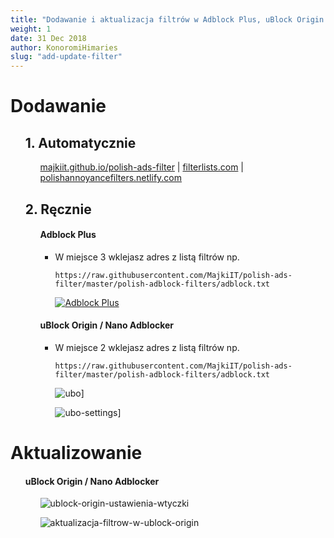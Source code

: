 ```yaml
---
title: "Dodawanie i aktualizacja filtrów w Adblock Plus, uBlock Origin lub AdGuard"
weight: 1
date: 31 Dec 2018
author: KonoromiHimaries
slug: "add-update-filter"
---
```


# **Dodawanie**
<ul>

## 1. Automatycznie
<ul>

[majkiit.github.io/polish-ads-filter](https://majkiit.github.io/polish-ads-filter "https://majkiit.github.io/polish-ads-filter")
 | [filterlists.com](https://filterlists.com/ "https://filterlists.com/")
 | [polishannoyancefilters.netlify.com](https://polishannoyancefilters.netlify.com/otherfiltersforadblockers/ "https://polishannoyancefilters.netlify.com/otherfiltersforadblockers/")

</ul>

## 2. Ręcznie
<ul>

#### Adblock Plus

* W miejsce 3 wklejasz adres z listą filtrów np.
   ```
   https://raw.githubusercontent.com/MajkiIT/polish-ads-filter/master/polish-adblock-filters/adblock.txt
   ```

   [![Adblock Plus](https://user-images.githubusercontent.com/5884000/38175733-6515e8dc-35e1-11e8-9945-06413f716eb7.jpg "Dodawanie filtrów na przykładzie przeglądarki Maxthon w dodatku Adblock Plus")](https://raw.githubusercontent.com/MajkiIT/polish-ads-filter/master/images/563629da0110b_Beztytuu.jpg.b1a682e45ed27b33a1b85093ce1d7ef1.jpg)


#### uBlock Origin / Nano Adblocker

* W miejsce 2 wklejasz adres z listą filtrów np.
   ```
   https://raw.githubusercontent.com/MajkiIT/polish-ads-filter/master/polish-adblock-filters/adblock.txt
   ```


   ![ubo](../../../images/wiki/uBO_add1.png "klikamy w przycisk ustawień")]

   ![ubo-settings](../../../images/wiki/uBO_add2.png "aktywujemy zakładkę zewnętrzne filtry, przewijamy stronę do końca i wklejamy link z filtrami do pola na dole, potem klikamy zastosuj")]
</ul>
</ul>

# **Aktualizowanie**
<ul>

#### uBlock Origin / Nano Adblocker
<ul>

![ublock-origin-ustawienia-wtyczki](../../../images/wiki/uBO_update.jpg)

![aktualizacja-filtrow-w-ublock-origin](../../../images/wiki/uBO_update.gif)

</ul>
</ul>